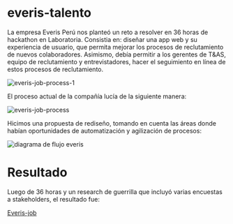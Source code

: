 # everis-talento
La empresa Everis Perú nos planteó un reto a resolver en 36 horas de hackathon en Laboratoria. Consistia en: diseñar una app web y su experiencia de usuario, que permita mejorar los procesos de reclutamiento de nuevos colaboradores. Asimismo, debía permitir a los gerentes de T&AS, equipo de reclutamiento y entrevistadores, hacer el seguimiento en línea de estos procesos de reclutamiento.

![everis-job-process-1](https://user-images.githubusercontent.com/38727384/48123773-c676d780-e248-11e8-91e1-8c52f36a276d.jpg)

El proceso actual de la compañía lucía de la siguiente manera:

![everis-job-process](https://user-images.githubusercontent.com/38727384/48123633-6bdd7b80-e248-11e8-8119-4c4089b5143d.jpg)

Hicimos una propuesta de rediseño, tomando en cuenta las áreas donde habían oportunidades de automatización y agilización de procesos:

![diagrama de flujo everis](https://user-images.githubusercontent.com/38727384/48123913-1786cb80-e249-11e8-93ba-0702148cc42a.jpg)

# Resultado

Luego de 36 horas y un research de guerrilla que incluyó varias encuestas a stakeholders, el resultado fue:

[Everis-job](https://www.figma.com/proto/Ol3UyLEG9BHTmFHNYAr9hNxx/Editable-Talento-Everis?node-id=19%3A44&scaling=min-zoom "Everis-job")





